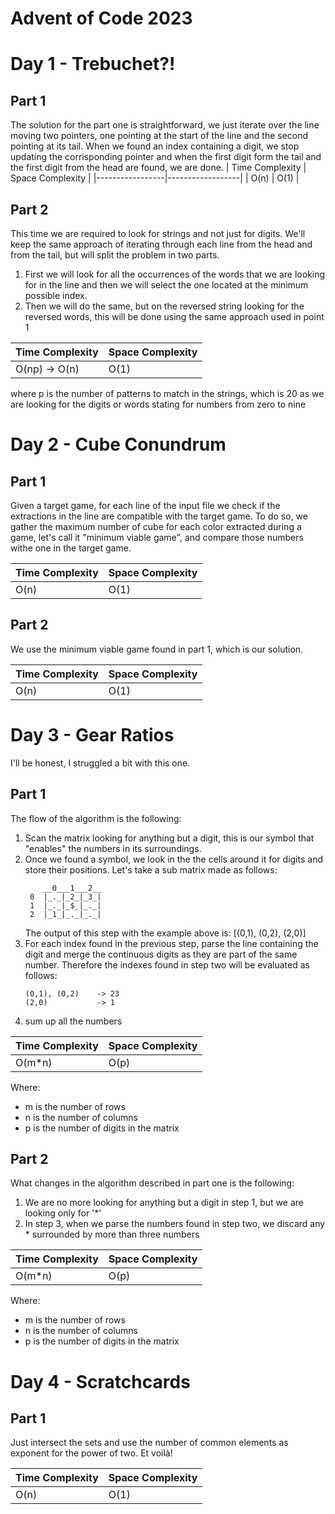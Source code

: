 # Advent of Code 2023

# Day 1 -  Trebuchet?!
## Part 1
The solution for the part one is straightforward, we just iterate over the line moving two pointers, one pointing at the start of the line and the second pointing at its tail. When we found an index containing a digit, we stop updating the corrisponding pointer and when the first digit form the tail and the first digit from the head are found, we are done. 
| Time Complexity | Space Complexity |
|-----------------|------------------|
| O(n)            | O(1)             |

## Part 2
This time we are required to look for strings and not just for digits. We'll keep the same approach of iterating through each line from the head and from the tail, but will split the problem in two parts. 
1. First we will look for all the occurrences of the words that we are looking for in the line and then we will select the one located at the minimum possible index. 
2. Then we will do the same, but on the reversed string looking for the reversed words, this will be done using the same approach used in point 1

| Time Complexity | Space Complexity |
|-----------------|------------------|
| O(np) -> O(n)   | O(1)             |

where p is the number of patterns to match in the strings, which is 20 as we are looking for the digits or words stating for numbers from zero to nine

# Day 2 - Cube Conundrum
## Part 1 
Given a target game, for each line of the input file we check if the extractions in the line are compatible with the target game.
To do so, we gather the maximum number of cube for each color extracted during a game, let's call it "minimum viable game", and compare those numbers withe one in the target game. 

| Time Complexity | Space Complexity |
|-----------------|------------------|
|  O(n)           | O(1)             |


## Part 2
We use the minimum viable game found in part 1, which is our solution.

| Time Complexity | Space Complexity |
|-----------------|------------------|
|  O(n)           | O(1)             |

# Day 3 - Gear Ratios
I'll be honest, I struggled a bit with this one. 

## Part 1 
The flow of the algorithm is the following: 
1. Scan the matrix looking for anything but a digit, this is our symbol that "enables" the numbers in its surroundings. 
2. Once we found a symbol, we look in the the cells around it for digits and store their positions. 
    Let's take a sub matrix made as follows:
    ```
        __0___1___2__
     0  |_._|_2_|_3_|
     1  |_._|_$_|_._|
     2  |_1_|_._|_._|
    ```
    The output of this step with the example above is: [(0,1), (0,2), (2,0)]
3. For each index found in the previous step, parse the line containing the digit and merge the continuous digits as they are part of the same number. 
    Therefore the indexes found in step two will be evaluated as follows:
    ```
    (0,1), (0,2)    -> 23
    (2,0)           -> 1
    ```
4. sum up all the numbers

| Time Complexity | Space Complexity |
|-----------------|------------------|
|  O(m*n)           | O(p)           |

Where:
- m is the number of rows
- n is the number of columns
- p is the number of digits in the matrix

## Part 2
What changes in the algorithm described in part one is the following: 
1. We are no more looking for anything but a digit in step 1, but we are looking only for '*'
2. In step 3, when we parse the numbers found in step two, we discard any * surrounded by more than three numbers

| Time Complexity | Space Complexity |
|-----------------|------------------|
|  O(m*n)           | O(p)           |

Where:
- m is the number of rows
- n is the number of columns
- p is the number of digits in the matrix

# Day 4 - Scratchcards
## Part 1 
Just intersect the sets and use the number of common elements as exponent for the power of two. Et voilà!

| Time Complexity | Space Complexity |
|-----------------|------------------|
|  O(n)           | O(1)           |



